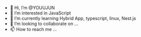 - 👋 Hi, I’m @YOUUJUN
- 👀 I’m interested in JavaScript
- 🌱 I’m currently learning Hybrid App, typescript, linux, Nest.js
- 💞️ I’m looking to collaborate on ...
- 📫 How to reach me ...

<!---
YOUUJUN/YOUUJUN is a ✨ special ✨ repository because its `README.md` (this file) appears on your GitHub profile.
You can click the Preview link to take a look at your changes.
--->
